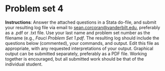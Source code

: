 # Problem set 4

**Instructions**: Answer the attached questions in a Stata do-file, and submit your resulting log file via email to sean.corcoran@vanderbilt.edu, preferably as a .pdf or .txt file. Use your last name and problem set number as the filename (e.g., *Fauci Problem Set 1.pdf*. The resulting log should include the questions below (commented), your commands, and output. Edit this file as appropriate, with any requested interpretations of your output. Graphical output can be submitted separately, preferably as a PDF file. Working together is encouraged, but all submitted work should be that of the individual student.